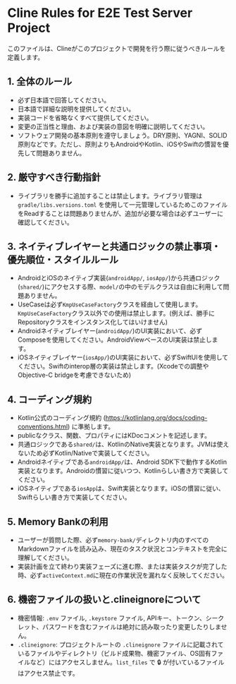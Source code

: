 # Cline Rules for E2E Test Server Project
このファイルは、Clineがこのプロジェクトで開発を行う際に従うべきルールを定義します。

## 1. 全体のルール
- 必ず日本語で回答してください。
- 日本語で詳細な説明を提供してください。
- 実装コードを省略なくすべて提供してください。
- 変更の正当性と理由、および実装の意図を明確に説明してください。
- ソフトウェア開発の基本原則を遵守しましょう。DRY原則、YAGNI、SOLID原則などです。ただし、原則よりもAndroidやKotlin、iOSやSwiftの慣習を優先して問題ありません。

## 2. 厳守すべき行動指針
- ライブラリを勝手に追加することは禁止します。ライブラリ管理は`gradle/libs.versions.toml` を使用して一元管理しているためこのファイルをReadすることは問題ありませんが、追加が必要な場合は必ずユーザーに確認してください。

## 3. ネイティブレイヤーと共通ロジックの禁止事項・優先順位・スタイルルール
- AndroidとiOSのネイティブ実装(`androidApp/`, `iosApp/`)から共通ロジック(`shared/`)にアクセスする際、`model/`の中のモデルクラスは自由に利用して問題ありません。
- UseCaseは必ず`KmpUseCaseFactory`クラスを経由して使用します。`KmpUseCaseFactory`クラス以外での使用は禁止します。(例えば、勝手にRepositoryクラスをインスタンス化してはいけません)
- Androidネイティブレイヤー(`androidApp/`)のUI実装において、必ずComposeを使用してください。AndroidViewベースのUI実装は禁止します。
- iOSネイティブレイヤー(`iosApp/`)のUI実装において、必ずSwiftUIを使用してください。Swiftのinterop層の実装は禁止します。(Xcodeでの調整やObjective-C bridgeを考慮できないため)

## 4. コーディング規約
- Kotlin公式のコーディング規約 (https://kotlinlang.org/docs/coding-conventions.html) に準拠します。
- publicなクラス、関数、プロパティにはKDocコメントを記述します。
- 共通ロジックである`shared/`は、KotlinのNative実装となります。JVMは使えないため必ずKotlin/Nativeで実装してください。
- Androidネイティブである`androidApp/`は、Android SDK下で動作するKotlin実装となります。Androidの慣習に従いつつ、Kotlinらしい書き方で実装してください。
- iOSネイティブである`iosApp`は、Swift実装となります。iOSの慣習に従い、Swiftらしい書き方で実装してください。

## 5. Memory Bankの利用
- ユーザーが質問した際、必ず`memory-bank/`ディレクトリ内のすべてのMarkdownファイルを読み込み、現在のタスク状況とコンテキストを完全に理解してください。
- 実装計画を立て終わり実装フェーズに進む際、または実装タスクが完了した時、必ず`activeContext.md`に現在の作業状況を漏れなく反映してください。

## 6. 機密ファイルの扱いと.clineignoreについて
- 機密情報: `.env` ファイル, `.keystore` ファイル, APIキー、トークン、シークレット、パスワードを含むファイルは絶対に読み取ったり変更したりしません。
- `.clineignore`: プロジェクトルートの `.clineignore` ファイルに記載されているファイルやディレクトリ（ビルド成果物、機密ファイル、OS固有ファイルなど）にはアクセスしません。`list_files` で 🔒 が付いているファイルはアクセス禁止です。

